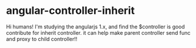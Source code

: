 # angular-controller-inherit

Hi humans!
I'm studying the angularjs 1.x, and find the $controller is good contribute for inherit controller.
it can help make parent controller send func and proxy to child controller!!

